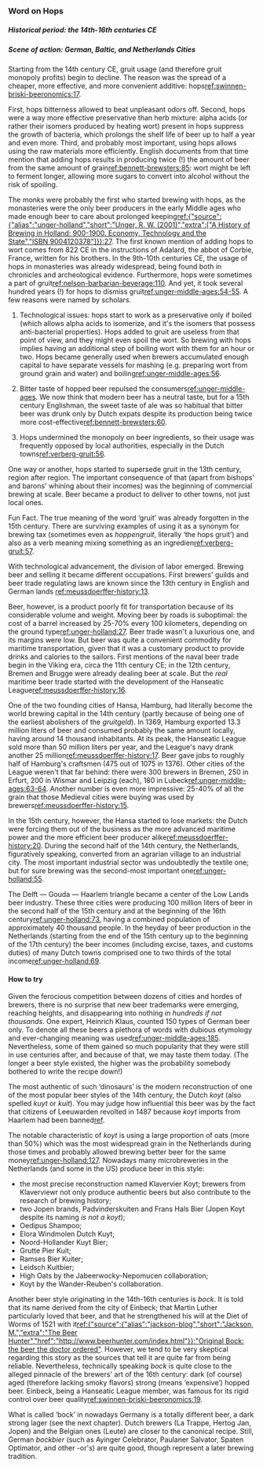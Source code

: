 ### Word on Hops

##### Historical period: the 14th-16th centuries CE

##### Scene of action: German, Baltic, and Netherlands Cities

Starting from the 14th century CE, gruit usage (and therefore gruit monopoly profits) begin to decline. The reason was the spread of a cheaper, more effective, and more convenient additive: hops[ref:swinnen-briski-beeronomics:17]().

First, hops bitterness allowed to beat unpleasant odors off. Second, hops were a way more effective preservative than herb mixture: alpha acids (or rather their isomers produced by heating wort) present in hops suppress the growth of bacteria, which prolongs the shelf life of beer up to half a year and even more. Third, and probably most important, using hops allows using the raw materials more efficiently. English documents from that time mention that adding hops results in producing twice (!) the amount of beer from the same amount of grain[ref:bennett-brewsters:85](): wort might be left to ferment longer, allowing more sugars to convert into alcohol without the risk of spoiling.

The monks were probably the first who started brewing with hops, as the monasteries were the only beer producers in the early Middle ages who made enough beer to care about prolonged keeping[ref:{"source":{"alias":"unger-holland","short":"Unger, R. W. (2001)","extra":["A History of Brewing in Holland: 900-1900. Economy, Technology and the State","ISBN 9004120378"]}}:27](). The first known mention of adding hops to wort comes from 822 CE in the instructions of Adalard, the abbot of Corbie, France, written for his brothers. In the 9th-10th centuries CE, the usage of hops in monasteries was already widespread, being found both in chronicles and archeological evidence. Furthermore, hops were sometimes a part of gruit[ref:nelson-barbarian-beverage:110](). And yet, it took several hundred years (!) for hops to dismiss gruit[ref:unger-middle-ages:54-55](). A few reasons were named by scholars.

  1. Technological issues: hops start to work as a preservative only if boiled (which allows alpha acids to isomerize, and it's the isomers that possess anti-bacterial properties). Hops added to gruit are useless from that point of view, and they might even spoil the wort. So brewing with hops implies having an additional step of boiling wort with them for an hour or two. Hops became generally used when brewers accumulated enough capital to have separate vessels for mashing (e.g. preparing wort from ground grain and water) and boiling[ref:unger-middle-ages:56]().

  2. Bitter taste of hopped beer repulsed the consumers[ref:unger-middle-ages](). We now think that modern beer has a neutral taste, but for a 15th century Englishman, the sweet taste of ale was so habitual that bitter beer was drunk only by Dutch expats despite its production being twice more cost-effective[ref:bennett-brewsters:60]().

  3. Hops undermined the monopoly on beer ingredients, so their usage was frequently opposed by local authorities, especially in the Dutch towns[ref:verberg-gruit:56]().

One way or another, hops started to supersede gruit in the 13th century, region after region. The important consequence of that (apart from bishops' and barons' whining about their incomes) was the beginning of commercial brewing at scale. Beer became a product to deliver to other towns, not just local ones.

Fun Fact. The true meaning of the word ‘gruit’ was already forgotten in the 15th century. There are surviving examples of using it as a synonym for brewing tax (sometimes even as _hoppengruit_, literally ‘the hops gruit’) and also as a verb meaning mixing something as an ingredien[ref:verberg-gruit:57]().

With technological advancement, the division of labor emerged. Brewing beer and selling it became different occupations. First brewers' guilds and beer trade regulating laws are known since the 13th century in English and German lands [ref:meussdoerffer-history:13]().

Beer, however, is a product poorly fit for transportation because of its considerable volume and weight. Moving beer by roads is suboptimal: the cost of a barrel increased by 25-70% every 100 kilometers, depending on the ground type[ref:unger-holland:27](). Beer trade wasn't a luxurious one, and its margins were low. But beer was quite a convenient commodity for maritime transportation, given that it was a customary product to provide drinks and calories to the sailors. First mentions of the naval beer trade begin in the Viking era, circa the 11th century CE; in the 12th century, Bremen and Brugge were already dealing beer at scale. But the *real* maritime beer trade started with the development of the Hanseatic League[ref:meussdoerffer-history:16]().

One of the two founding cities of Hansa, Hamburg, had literally become the world brewing capital in the 14th century (partly because of being one of the earliest abolishers of the _gruitgeld_). In 1369, Hamburg exported 13.3 million liters of beer and consumed probably the same amount locally, having around 14 thousand inhabitants. At its peak, the Hanseatic League sold more than 50 million liters per year, and the League's navy drank another 25 million[ref:meussdoerffer-history:17](). Beer gave jobs to roughly half of Hamburg's craftsmen (475 out of 1075 in 1376). Other cities of the League weren't that far behind: there were 300 brewers in Bremen, 250 in Erfurt, 200 in Wismar and Leipzig (each), 180 in Lubeck[ref:unger-middle-ages:63-64](). Another number is even more impressive: 25-40% of all the grain that those Medieval cities were buying was used by brewers[ref:meussdoerffer-history:15]().

In the 15th century, however, the Hansa started to lose markets: the Dutch were forcing them out of the business as the more advanced maritime power and the more efficient beer producer alike[ref:meussdoerffer-history:20](). During the second half of the 14th century, the Netherlands, figuratively speaking, converted from an agrarian village to an industrial city. The most important industrial sector was undoubtedly the textile one; but for sure brewing was the second-most important one[ref:unger-holland:55]().

The Delft — Gouda — Haarlem triangle became a center of the Low Lands beer industry. These three cities were producing 100 million liters of beer in the second half of the 15th century and at the beginning of the 16th century[ref:unger-holland:73](), having a combined population of approximately 40 thousand people. In the heyday of beer production in the Netherlands (starting from the end of the 15th century up to the beginning of the 17th century) the beer incomes (including excise, taxes, and customs duties) of many Dutch towns comprised one to two thirds of the total income[ref:unger-holland:69]().

#### How to try

Given the ferocious competition between dozens of cities and hordes of brewers, there is no surprise that new beer trademarks were emerging, reaching heights, and disappearing into nothing *in hundreds if not thousands*. One expert, Heinrich Klaus, counted 150 types of German beer only. To denote all these beers a plethora of words with dubious etymology and ever-changing meaning was used[ref:unger-middle-ages:185](). Nevertheless, some of them gained so much popularity that they were still in use centuries after, and because of that, we may taste them today. (The longer a beer style existed, the higher was the probability somebody bothered to write the recipe down!)

The most authentic of such ‘dinosaurs’ is the modern reconstruction of one of the most popular beer styles of the 14th century, the Dutch *koyt* (also spelled *kuyt* or *kuit*). You may judge how influential this beer was by the fact that citizens of Leeuwarden revolted in 1487 because *koyt* imports from Haarlem had been banned[ref](https://history.stackexchange.com/questions/23532/what-exactly-happened-with-beer-and-leeuwarden-in-1487).

The notable characteristic of *koyt* is using a large proportion of oats (more than 50%) which was the most widespread grain in the Netherlands during those times and probably allowed brewing better beer for the same money[ref:unger-holland:127](). Nowadays many microbreweries in the Netherlands (and some in the US) produce beer in this style:

  * the most precise reconstruction named Klavervier Koyt; brewers from Klaverviewr not only produce authentic beers but also contribute to the research of brewing history;
  * two Jopen brands, Padvinderskuiten and Frans Hals Bier (Jopen Koyt despite its naming *is not a koyt*);
  * Oedipus Shampoo;
  * Elora Windmolen Dutch Kuyt;
  * Noord-Hollander Kuyt Bier;
  * Grutte Pier Kuit;
  * Ramses Bier Kuiter;
  * Leidsch Kuitbier;
  * High Oats by the Jabeerwocky-Nepomucen collaboration;
  * Koyt by the Wander-Reuben's collaboration.

Another beer style originating in the 14th-16th centuries is *bock*. It is told that its name derived from the city of Einbeck; that Martin Luther particularly loved that beer, and that he strengthened his will at the Diet of Worms of 1521 with it[ref:{"source":{"alias":"jackson-blog","short":"Jackson, M.","extra":"The Beer Hunter","href":"http://www.beerhunter.com/index.html"}}:"Original Bock: the beer the doctor ordered"](http://www.beerhunter.com/documents/19133-000034.html). However, we tend to be very skeptical regarding this story as the sources that tell it are quite far from being reliable. Nevertheless, technically speaking *bock* is quite close to the alleged pinnacle of the brewers' art of the 16th century: dark (of course) aged (therefore lacking smoky flavors) strong (means ‘expensive’) hopped beer. Einbeck, being a Hanseatic League member, was famous for its rigid control over beer quality[ref:swinnen-briski-beeronomics:19]().

What is called ‘bock’ in nowadays Germany is a totally different beer, a dark strong lager (see the next chapter). Dutch brewers (La Trappe, Hertog Jan, Jopen) and the Belgian ones (Leute) are closer to the canonical recipe. Still, German *bockbier* (such as Ayinger Celebrator, Paulaner Salvator, Spaten Optimator, and other -or's) are quite good, though represent a later brewing tradition.